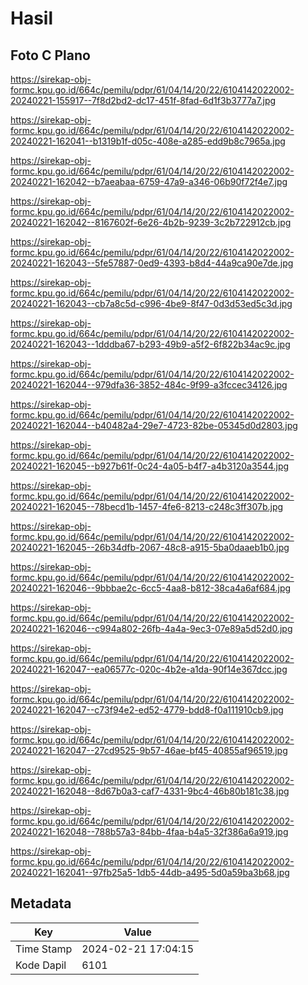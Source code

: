 # Hasil

## Foto C Plano

https://sirekap-obj-formc.kpu.go.id/664c/pemilu/pdpr/61/04/14/20/22/6104142022002-20240221-155917--7f8d2bd2-dc17-451f-8fad-6d1f3b3777a7.jpg

https://sirekap-obj-formc.kpu.go.id/664c/pemilu/pdpr/61/04/14/20/22/6104142022002-20240221-162041--b1319b1f-d05c-408e-a285-edd9b8c7965a.jpg

https://sirekap-obj-formc.kpu.go.id/664c/pemilu/pdpr/61/04/14/20/22/6104142022002-20240221-162042--b7aeabaa-6759-47a9-a346-06b90f72f4e7.jpg

https://sirekap-obj-formc.kpu.go.id/664c/pemilu/pdpr/61/04/14/20/22/6104142022002-20240221-162042--8167602f-6e26-4b2b-9239-3c2b722912cb.jpg

https://sirekap-obj-formc.kpu.go.id/664c/pemilu/pdpr/61/04/14/20/22/6104142022002-20240221-162043--5fe57887-0ed9-4393-b8d4-44a9ca90e7de.jpg

https://sirekap-obj-formc.kpu.go.id/664c/pemilu/pdpr/61/04/14/20/22/6104142022002-20240221-162043--cb7a8c5d-c996-4be9-8f47-0d3d53ed5c3d.jpg

https://sirekap-obj-formc.kpu.go.id/664c/pemilu/pdpr/61/04/14/20/22/6104142022002-20240221-162043--1dddba67-b293-49b9-a5f2-6f822b34ac9c.jpg

https://sirekap-obj-formc.kpu.go.id/664c/pemilu/pdpr/61/04/14/20/22/6104142022002-20240221-162044--979dfa36-3852-484c-9f99-a3fccec34126.jpg

https://sirekap-obj-formc.kpu.go.id/664c/pemilu/pdpr/61/04/14/20/22/6104142022002-20240221-162044--b40482a4-29e7-4723-82be-05345d0d2803.jpg

https://sirekap-obj-formc.kpu.go.id/664c/pemilu/pdpr/61/04/14/20/22/6104142022002-20240221-162045--b927b61f-0c24-4a05-b4f7-a4b3120a3544.jpg

https://sirekap-obj-formc.kpu.go.id/664c/pemilu/pdpr/61/04/14/20/22/6104142022002-20240221-162045--78becd1b-1457-4fe6-8213-c248c3ff307b.jpg

https://sirekap-obj-formc.kpu.go.id/664c/pemilu/pdpr/61/04/14/20/22/6104142022002-20240221-162045--26b34dfb-2067-48c8-a915-5ba0daaeb1b0.jpg

https://sirekap-obj-formc.kpu.go.id/664c/pemilu/pdpr/61/04/14/20/22/6104142022002-20240221-162046--9bbbae2c-6cc5-4aa8-b812-38ca4a6af684.jpg

https://sirekap-obj-formc.kpu.go.id/664c/pemilu/pdpr/61/04/14/20/22/6104142022002-20240221-162046--c994a802-26fb-4a4a-9ec3-07e89a5d52d0.jpg

https://sirekap-obj-formc.kpu.go.id/664c/pemilu/pdpr/61/04/14/20/22/6104142022002-20240221-162047--ea06577c-020c-4b2e-a1da-90f14e367dcc.jpg

https://sirekap-obj-formc.kpu.go.id/664c/pemilu/pdpr/61/04/14/20/22/6104142022002-20240221-162047--c73f94e2-ed52-4779-bdd8-f0a111910cb9.jpg

https://sirekap-obj-formc.kpu.go.id/664c/pemilu/pdpr/61/04/14/20/22/6104142022002-20240221-162047--27cd9525-9b57-46ae-bf45-40855af96519.jpg

https://sirekap-obj-formc.kpu.go.id/664c/pemilu/pdpr/61/04/14/20/22/6104142022002-20240221-162048--8d67b0a3-caf7-4331-9bc4-46b80b181c38.jpg

https://sirekap-obj-formc.kpu.go.id/664c/pemilu/pdpr/61/04/14/20/22/6104142022002-20240221-162048--788b57a3-84bb-4faa-b4a5-32f386a6a919.jpg

https://sirekap-obj-formc.kpu.go.id/664c/pemilu/pdpr/61/04/14/20/22/6104142022002-20240221-162041--97fb25a5-1db5-44db-a495-5d0a59ba3b68.jpg


## Metadata

| Key        | Value               |
| ---------- | ------------------- |
| Time Stamp | 2024-02-21 17:04:15 |
| Kode Dapil | 6101                |



